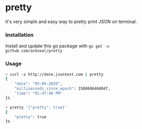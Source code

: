 # pretty

It's very simple and easy way to pretty print JSON on terminal.

### Installation

Install and update this go package with `go get -u github.com/ackneal/pretty`

### Usage
```sh
> curl -s http://date.jsontest.com | pretty
{
    "date": "05-05-2020",
    "milliseconds_since_epoch": 1588686468047,
    "time": "01:47:48 PM"
}%

> pretty '{"pretty": true}' 
{
    "pretty": true
}%        
```
